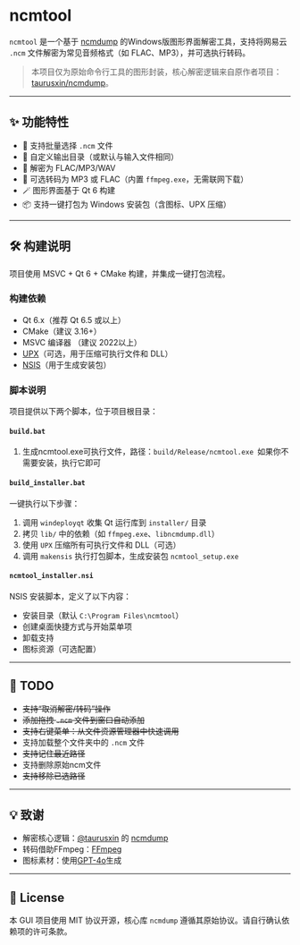 # ncmtool

`ncmtool` 是一个基于 [ncmdump](https://github.com/taurusxin/ncmdump) 的Windows版图形界面解密工具，支持将网易云 `.ncm` 文件解密为常见音频格式（如 FLAC、MP3），并可选执行转码。

> 本项目仅为原始命令行工具的图形封装，核心解密逻辑来自原作者项目：[taurusxin/ncmdump](https://github.com/taurusxin/ncmdump)。

---

## ✨ 功能特性

- 📂 支持批量选择 `.ncm` 文件
- 📁 自定义输出目录（或默认与输入文件相同）
- 🔐 解密为 FLAC/MP3/WAV
- 🎵 可选转码为 MP3 或 FLAC（内置 `ffmpeg.exe`，无需联网下载）
- 🪄 图形界面基于 Qt 6 构建
- 📦 支持一键打包为 Windows 安装包（含图标、UPX 压缩）

---

## 🛠 构建说明

项目使用 MSVC + Qt 6 + CMake 构建，并集成一键打包流程。

### 构建依赖

- Qt 6.x（推荐 Qt 6.5 或以上）
- CMake（建议 3.16+）
- MSVC 编译器 （建议 2022以上）
- [UPX](https://upx.github.io/)（可选，用于压缩可执行文件和 DLL）
- [NSIS](https://nsis.sourceforge.io/)（用于生成安装包）

### 脚本说明

项目提供以下两个脚本，位于项目根目录：

####  `build.bat`
1. 生成ncmtool.exe可执行文件，路径：`build/Release/ncmtool.exe `如果你不需要安装，执行它即可

####  `build_installer.bat`

一键执行以下步骤：

1. 调用 `windeployqt` 收集 Qt 运行库到 `installer/` 目录
2. 拷贝 `lib/` 中的依赖（如 `ffmpeg.exe`、`libncmdump.dll`）
3. 使用 `UPX` 压缩所有可执行文件和 DLL（可选）
4. 调用 `makensis` 执行打包脚本，生成安装包 `ncmtool_setup.exe`

####  `ncmtool_installer.nsi`

NSIS 安装脚本，定义了以下内容：

- 安装目录（默认 `C:\Program Files\ncmtool`）
- 创建桌面快捷方式与开始菜单项
- 卸载支持
- 图标资源（可选配置）

---

## 📝 TODO

- ~~支持“取消解密/转码”操作~~
- ~~添加拖拽 `.ncm` 文件到窗口自动添加~~
- ~~支持右键菜单：从文件资源管理器中快速调用~~
- 支持加载整个文件夹中的 `.ncm` 文件
- ~~支持记住最近路径~~
- 支持删除原始ncm文件
- ~~支持移除已选路径~~
---

## 💡 致谢

- 解密核心逻辑：[@taurusxin](https://github.com/taurusxin) 的 [ncmdump](https://github.com/taurusxin/ncmdump)
- 转码借助FFmpeg：[FFmpeg](https://github.com/FFmpeg/FFmpeg)
- 图标素材：使用[GPT-4o](https://openai.com/index/hello-gpt-4o/)生成

---

## 📄 License

本 GUI 项目使用 MIT 协议开源，核心库 `ncmdump` 遵循其原始协议。请自行确认依赖项的许可条款。

